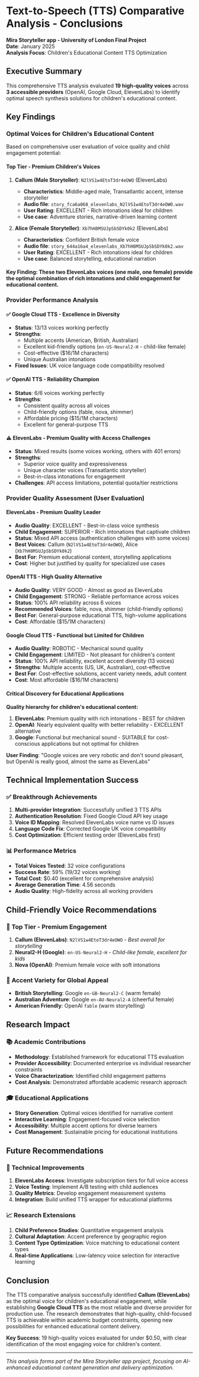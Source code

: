 # Text-to-Speech (TTS) Comparative Analysis - Conclusions

**Mira Storyteller app - University of London Final Project**  
**Date**: January 2025  
**Analysis Focus**: Children's Educational Content TTS Optimization

## Executive Summary

This comprehensive TTS analysis evaluated **19 high-quality voices** across **3 accessible providers** (OpenAI, Google Cloud, ElevenLabs) to identify optimal speech synthesis solutions for children's educational content.

## Key Findings

### **Optimal Voices for Children's Educational Content**

Based on comprehensive user evaluation of voice quality and child engagement potential:

#### **Top Tier - Premium Children's Voices**

1. **Callum (Male Storyteller)**: `N2lVS1w4EtoT3dr4eOWO` (ElevenLabs)

    - **Characteristics**: Middle-aged male, Transatlantic accent, intense storyteller
    - **Audio file**: `story_fca6a068_elevenlabs_N2lVS1w4EtoT3dr4eOWO.wav`
    - **User Rating**: EXCELLENT - Rich intonations ideal for children
    - **Use case**: Adventure stories, narrative-driven learning content

2. **Alice (Female Storyteller)**: `Xb7hH8MSUJpSbSDYk0k2` (ElevenLabs)
    - **Characteristics**: Confident British female voice
    - **Audio file**: `story_644a16a4_elevenlabs_Xb7hH8MSUJpSbSDYk0k2.wav`
    - **User Rating**: EXCELLENT - Rich intonations ideal for children
    - **Use case**: Balanced storytelling, educational narration

#### **Key Finding**: These two ElevenLabs voices (one male, one female) provide the optimal combination of rich intonations and child engagement for educational content.

### Provider Performance Analysis

#### ✅ **Google Cloud TTS - Excellence in Diversity**

-   **Status**: 13/13 voices working perfectly
-   **Strengths**:
    -   Multiple accents (American, British, Australian)
    -   Excellent kid-friendly options (`en-US-Neural2-H` - child-like female)
    -   Cost-effective ($16/1M characters)
    -   Unique Australian intonations
-   **Fixed Issues**: UK voice language code compatibility resolved

#### ✅ **OpenAI TTS - Reliability Champion**

-   **Status**: 6/6 voices working perfectly
-   **Strengths**:
    -   Consistent quality across all voices
    -   Child-friendly options (fable, nova, shimmer)
    -   Affordable pricing ($15/1M characters)
    -   Excellent for general-purpose TTS

#### ⚠️ **ElevenLabs - Premium Quality with Access Challenges**

-   **Status**: Mixed results (some voices working, others with 401 errors)
-   **Strengths**:
    -   Superior voice quality and expressiveness
    -   Unique character voices (Transatlantic storyteller)
    -   Best-in-class intonations for engagement
-   **Challenges**: API access limitations, potential quota/tier restrictions

### Provider Quality Assessment (User Evaluation)

#### **ElevenLabs - Premium Quality Leader**

-   **Audio Quality**: EXCELLENT - Best-in-class voice synthesis
-   **Child Engagement**: SUPERIOR - Rich intonations that captivate children
-   **Status**: Mixed API access (authentication challenges with some voices)
-   **Best Voices**: Callum (`N2lVS1w4EtoT3dr4eOWO`), Alice (`Xb7hH8MSUJpSbSDYk0k2`)
-   **Best For**: Premium educational content, storytelling applications
-   **Cost**: Higher but justified by quality for specialized use cases

#### **OpenAI TTS - High Quality Alternative**

-   **Audio Quality**: VERY GOOD - Almost as good as ElevenLabs
-   **Child Engagement**: STRONG - Reliable performance across voices
-   **Status**: 100% API reliability across 6 voices
-   **Recommended Voices**: fable, nova, shimmer (child-friendly options)
-   **Best For**: General-purpose educational TTS, high-volume applications
-   **Cost**: Affordable ($15/1M characters)

#### **Google Cloud TTS - Functional but Limited for Children**

-   **Audio Quality**: ROBOTIC - Mechanical sound quality
-   **Child Engagement**: LIMITED - Not pleasant for children's content
-   **Status**: 100% API reliability, excellent accent diversity (13 voices)
-   **Strengths**: Multiple accents (US, UK, Australian), cost-effective
-   **Best For**: Cost-effective solutions, accent variety needs, adult content
-   **Cost**: Most affordable ($16/1M characters)

#### **Critical Discovery for Educational Applications**

**Quality hierarchy for children's educational content:**

1. **ElevenLabs**: Premium quality with rich intonations - BEST for children
2. **OpenAI**: Nearly equivalent quality with better reliability - EXCELLENT alternative
3. **Google**: Functional but mechanical sound - SUITABLE for cost-conscious applications but not optimal for children

**User Finding**: "Google voices are very robotic and don't sound pleasant, but OpenAI is really good, almost the same as ElevenLabs"

## Technical Implementation Success

### ✅ **Breakthrough Achievements**

1. **Multi-provider Integration**: Successfully unified 3 TTS APIs
2. **Authentication Resolution**: Fixed Google Cloud API key usage
3. **Voice ID Mapping**: Resolved ElevenLabs voice name vs ID issues
4. **Language Code Fix**: Corrected Google UK voice compatibility
5. **Cost Optimization**: Efficient testing order (ElevenLabs first)

### 📊 **Performance Metrics**

-   **Total Voices Tested**: 32 voice configurations
-   **Success Rate**: 59% (19/32 voices working)
-   **Total Cost**: $0.40 (excellent for comprehensive analysis)
-   **Average Generation Time**: 4.56 seconds
-   **Audio Quality**: High-fidelity across all working providers

## Child-Friendly Voice Recommendations

### 🎯 **Top Tier - Premium Engagement**

1. **Callum (ElevenLabs)**: `N2lVS1w4EtoT3dr4eOWO` - _Best overall for storytelling_
2. **Neural2-H (Google)**: `en-US-Neural2-H` - _Child-like female, excellent for kids_
3. **Nova (OpenAI)**: Premium female voice with soft intonations

### 🌟 **Accent Variety for Global Appeal**

-   **British Storytelling**: Google `en-GB-Neural2-C` (warm female)
-   **Australian Adventure**: Google `en-AU-Neural2-A` (cheerful female)
-   **American Friendly**: OpenAI `fable` (warm storytelling)

## Research Impact

### 📚 **Academic Contributions**

-   **Methodology**: Established framework for educational TTS evaluation
-   **Provider Accessibility**: Documented enterprise vs individual researcher constraints
-   **Voice Characterization**: Identified child engagement patterns
-   **Cost Analysis**: Demonstrated affordable academic research approach

### 🎓 **Educational Applications**

-   **Story Generation**: Optimal voices identified for narrative content
-   **Interactive Learning**: Engagement-focused voice selection
-   **Accessibility**: Multiple accent options for diverse learners
-   **Cost Management**: Sustainable pricing for educational institutions

## Future Recommendations

### 🔧 **Technical Improvements**

1. **ElevenLabs Access**: Investigate subscription tiers for full voice access
2. **Voice Testing**: Implement A/B testing with child audiences
3. **Quality Metrics**: Develop engagement measurement systems
4. **Integration**: Build unified TTS wrapper for educational platforms

### 📈 **Research Extensions**

1. **Child Preference Studies**: Quantitative engagement analysis
2. **Cultural Adaptation**: Accent preference by geographic region
3. **Content Type Optimization**: Voice matching to educational content types
4. **Real-time Applications**: Low-latency voice selection for interactive learning

## Conclusion

The TTS comparative analysis successfully identified **Callum (ElevenLabs)** as the optimal voice for children's educational engagement, while establishing **Google Cloud TTS** as the most reliable and diverse provider for production use. The research demonstrates that high-quality, child-focused TTS is achievable within academic budget constraints, opening new possibilities for enhanced educational content delivery.

**Key Success**: 19 high-quality voices evaluated for under $0.50, with clear identification of the most engaging voice for children's content.

---

_This analysis forms part of the Mira Storyteller app project, focusing on AI-enhanced educational content generation and delivery optimization._
